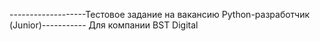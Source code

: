 -------------------Тестовое задание на вакансию  Python-разработчик (Junior)-----------
                          Для компании BST Digital